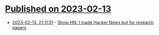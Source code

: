 # [Published on 2023-02-13](index.md)

* [2023-02-13, 21:11:51](https://news.ycombinator.com/item?id=34780579) - [Show HN: I made Hacker News but for research papers](https://paperlist.io/)
